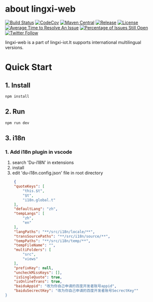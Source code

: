 # about lingxi-web

[![Build Status][maven-build-image]][maven-build-url]
[![CodeCov][codecov-image]][codecov-url]
[![Maven Central][maven-central-image]][maven-central-url]
[![Release][release-image]][release-url]
[![License][license-image]][license-url]
[![Average Time to Resolve An Issue][percentage-of-issues-still-open-image]][percentage-of-issues-still-open-url]
[![Percentage of Issues Still Open][average-time-to-resolve-an-issue-image]][average-time-to-resolve-an-issue-url]
[![Twitter Follow][twitter-follow-image]][twitter-follow-url]

lingxi-web is a part of lingxi-iot.It supports international multilingual versions.

# Quick Start

## 1. Install

```bash
npm install
```

## 2. Run

```bash
npm run dev
```

## 3. i18n

### 1. Add i18n plugin in vscode

1. search 'Du-i18N' in extensions
2. install
3. edit 'du-i18n.config.json' file in root directory
```json
    {
	"quoteKeys": [
		"this.$t",
		"$t",
		"i18n.global.t"
	],
	"defaultLang": "zh",
	"tempLangs": [
		"zh",
		"en"
	],
	"langPaths": "**/src/i18n/locale/**",
	"transSourcePaths": "**/src/i18n/source/**",
	"tempPaths": "**/src/i18n/temp/**",
	"tempFileName": "",
	"multiFolders": [
		"src",
		"views"
	],
	"prefixKey": null,
	"uncheckMissKeys": [],
	"isSingleQuote": true,
	"isOnlineTrans": true,
	"baiduAppid": "改为你自己申请的百度开发者账号appid",
	"baiduSecrectKey": "改为你自己申请的百度开发者账号SecrectKey""
}
```

[maven-build-image]: https://github.com/apache/rocketmq/actions/workflows/maven.yaml/badge.svg
[maven-build-url]: https://github.com/apache/rocketmq/actions/workflows/maven.yaml
[codecov-image]: https://codecov.io/gh/apache/rocketmq/branch/master/graph/badge.svg
[codecov-url]: https://codecov.io/gh/apache/rocketmq
[maven-central-image]: https://maven-badges.herokuapp.com/maven-central/org.apache.rocketmq/rocketmq-all/badge.svg
[maven-central-url]: http://search.maven.org/#search%7Cga%7C1%7Corg.apache.rocketmq
[release-image]: https://img.shields.io/badge/release-download-orange.svg
[release-url]: https://www.apache.org/licenses/LICENSE-2.0.html
[license-image]: https://img.shields.io/badge/license-Apache%202-4EB1BA.svg
[license-url]: https://www.apache.org/licenses/LICENSE-2.0.html
[average-time-to-resolve-an-issue-image]: http://isitmaintained.com/badge/resolution/apache/rocketmq.svg
[average-time-to-resolve-an-issue-url]: http://isitmaintained.com/project/apache/rocketmq
[percentage-of-issues-still-open-image]: http://isitmaintained.com/badge/open/apache/rocketmq.svg
[percentage-of-issues-still-open-url]: http://isitmaintained.com/project/apache/rocketmq
[twitter-follow-image]: https://img.shields.io/twitter/follow/ApacheRocketMQ?style=social
[twitter-follow-url]: https://twitter.com/intent/follow?screen_name=ApacheRocketMQ
```
